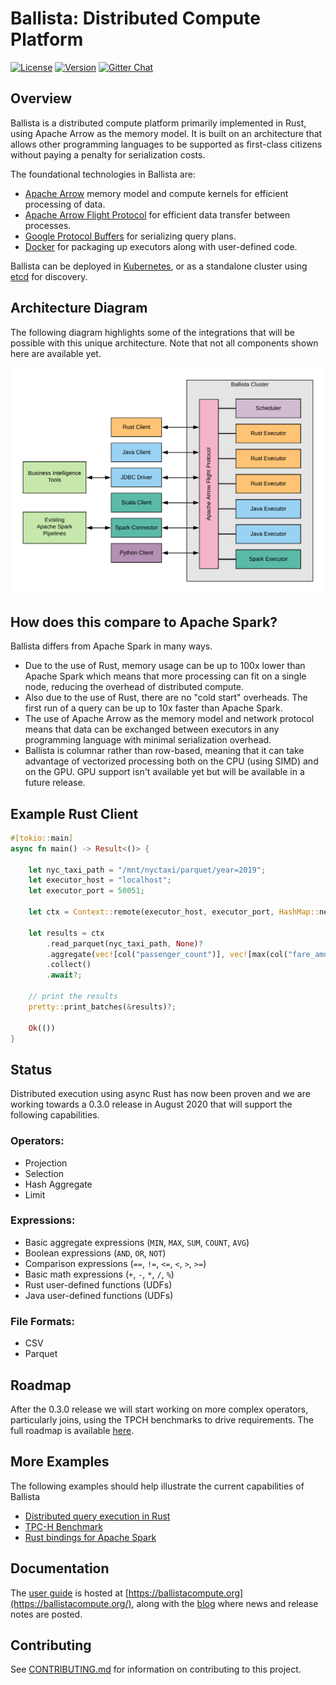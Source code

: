 # Ballista: Distributed Compute Platform

[![License](https://img.shields.io/badge/License-Apache%202.0-blue.svg)](https://opensource.org/licenses/Apache-2.0)
[![Version](https://img.shields.io/crates/v/ballista.svg)](https://crates.io/crates/ballista)
[![Gitter Chat](https://badges.gitter.im/ballista-rs/community.svg)](https://gitter.im/ballista-rs/community?utm_source=badge&utm_medium=badge&utm_campaign=pr-badge&utm_content=badge)

## Overview

Ballista is a distributed compute platform primarily implemented in Rust, using Apache Arrow as the memory model. It is 
built on an architecture that allows other programming languages to be supported as first-class citizens without paying
a penalty for serialization costs.

The foundational technologies in Ballista are:

- [Apache Arrow](https://arrow.apache.org/) memory model and compute kernels for efficient processing of data.
- [Apache Arrow Flight Protocol](https://arrow.apache.org/blog/2019/10/13/introducing-arrow-flight/) for efficient data transfer between processes.
- [Google Protocol Buffers](https://developers.google.com/protocol-buffers) for serializing query plans.
- [Docker](https://www.docker.com/) for packaging up executors along with user-defined code.

Ballista can be deployed in [Kubernetes](https://kubernetes.io/), or as a standalone cluster using [etcd](https://etcd.io/) for discovery.

## Architecture Diagram

The following diagram highlights some of the integrations that will be possible with this unique architecture. Note 
that not all components shown here are available yet.

![Ballista Architecture Diagram](docs/ballista-architecture.png)

## How does this compare to Apache Spark?

Ballista differs from Apache Spark in many ways.

- Due to the use of Rust, memory usage can be up to 100x lower than Apache Spark which means that more processing can 
fit on a single node, reducing the overhead of distributed compute.
- Also due to the use of Rust, there are no "cold start" overheads. The first run of a query can be up to 10x faster 
than Apache Spark.
- The use of Apache Arrow as the memory model and network protocol means that data can be exchanged between executors in
any programming language with minimal serialization overhead.
- Ballista is columnar rather than row-based, meaning that it can take advantage of vectorized processing both on the
CPU (using SIMD) and on the GPU. GPU support isn't available yet but will be available in a future release.

## Example Rust Client

```rust
#[tokio::main]
async fn main() -> Result<()> {

    let nyc_taxi_path = "/mnt/nyctaxi/parquet/year=2019";
    let executor_host = "localhost";
    let executor_port = 50051;

    let ctx = Context::remote(executor_host, executor_port, HashMap::new());

    let results = ctx
        .read_parquet(nyc_taxi_path, None)?
        .aggregate(vec![col("passenger_count")], vec![max(col("fare_amount"))])?
        .collect()
        .await?;

    // print the results
    pretty::print_batches(&results)?;

    Ok(())
}
```

## Status

Distributed execution using async Rust has now been proven and we are working towards a 0.3.0 release in August 2020 
that will support the following capabilities.

### Operators:

- Projection
- Selection
- Hash Aggregate
- Limit

### Expressions:

- Basic aggregate expressions (`MIN`, `MAX`, `SUM`, `COUNT`, `AVG`)
- Boolean expressions (`AND`, `OR`, `NOT`)
- Comparison expressions (`==`, `!=`, `<=`, `<`, `>`, `>=`)
- Basic math expressions (`+`, `-`, `*`, `/`, `%`)
- Rust user-defined functions (UDFs)
- Java user-defined functions (UDFs)

### File Formats:

- CSV
- Parquet

## Roadmap

After the 0.3.0 release we will start working on more complex operators, particularly joins, using the TPCH
benchmarks to drive requirements. The full roadmap is available [here](https://github.com/ballista-compute/ballista/milestones?direction=asc&sort=title&state=open).

## More Examples

The following examples should help illustrate the current capabilities of Ballista

- [Distributed query execution in Rust](https://github.com/ballista-compute/ballista/tree/main/rust/examples/distributed-query)
- [TPC-H Benchmark](https://github.com/ballista-compute/ballista/tree/main/rust/examples/tpch)
- [Rust bindings for Apache Spark](https://github.com/ballista-compute/ballista/tree/main/rust/examples/apache-spark-rust-bindings)

## Documentation

The [user guide](https://ballistacompute.org/docs/) is hosted at [https://ballistacompute.org](https://ballistacompute.org/), along with the [blog](https://ballistacompute.org/) where 
news and release notes are posted.
## Contributing

See [CONTRIBUTING.md](CONTRIBUTING.md) for information on contributing to this project.





